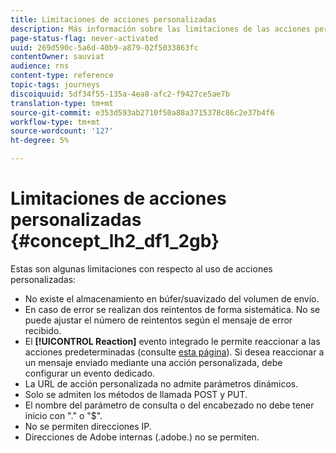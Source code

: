 ```yaml
---
title: Limitaciones de acciones personalizadas
description: Más información sobre las limitaciones de las acciones personalizadas
page-status-flag: never-activated
uuid: 269d590c-5a6d-40b9-a879-02f5033863fc
contentOwner: sauviat
audience: rns
content-type: reference
topic-tags: journeys
discoiquuid: 5df34f55-135a-4ea8-afc2-f9427ce5ae7b
translation-type: tm+mt
source-git-commit: e353d593ab2710f50a88a3715378c86c2e37b4f6
workflow-type: tm+mt
source-wordcount: '127'
ht-degree: 5%

---
```



# Limitaciones de acciones personalizadas {#concept_lh2_df1_2gb}

Estas son algunas limitaciones con respecto al uso de acciones personalizadas:

* No existe el almacenamiento en búfer/suavizado del volumen de envío.
* En caso de error se realizan dos reintentos de forma sistemática. No se puede ajustar el número de reintentos según el mensaje de error recibido.
* El **[!UICONTROL Reaction]** evento integrado le permite reaccionar a las acciones predeterminadas (consulte [esta página](../building-journeys/reaction-events.md)). Si desea reaccionar a un mensaje enviado mediante una acción personalizada, debe configurar un evento dedicado.
* La URL de acción personalizada no admite parámetros dinámicos.
* Solo se admiten los métodos de llamada POST y PUT.
* El nombre del parámetro de consulta o del encabezado no debe tener inicio con &quot;.&quot; o &quot;$&quot;.
* No se permiten direcciones IP.
* Direcciones de Adobe internas (.adobe.) no se permiten.
